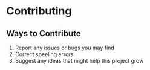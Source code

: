 # Contributing

## Ways to Contribute

1. Report any issues or bugs you may find
2. Correct speeling errors
3. Suggest any ideas that might help this project grow

